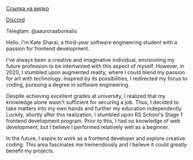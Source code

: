 [Ссылка на видео](https://www.youtube.com/watch?v=MoD7PVi0oyI)

[Discord](https://discordapp.com/users/735587554560049223/)

Telegtam: @aauroraaborealis

Hello, I'm Kate Sharai, a third-year software engineering student with a passion for frontend development. 

I've always been a creative and imaginative individual, envisioning my future profession to be intertwined with this aspect of myself. However, in 2020, I stumbled upon augmented reality, where I could blend my passion for art with technology. Inspired by its possibilities, I redirected my focus to coding, pursuing a degree in software engineering.

Despite achieving excellent grades at university, I realized that my knowledge alone wasn't sufficient for securing a job. Thus, I decided to take matters into my own hands and further my education independently. Luckily, shortly after this realization, I stumbled upon RS School's Stage 1 frontend development program. Prior to this, I had no knowledge of web development, but I believe I performed relatively well as a beginner.

In the future, I aspire to work as a frontend developer and explore creative coding. This area fascinates me tremendously and I believe it could greatly benefit my projects.
